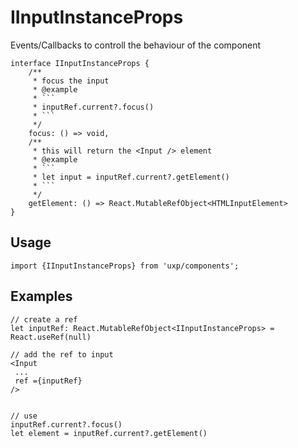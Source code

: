# IInputInstanceProps




Events/Callbacks to controll the behaviour of the component





```tsx
interface IInputInstanceProps {
    /**
     * focus the input 
     * @example 
     * ```
     * inputRef.current?.focus()
     * ```
     */
    focus: () => void,
    /**
     * this will return the <Input /> element
     * @example 
     * ```
     * let input = inputRef.current?.getElement()
     * ```
     */
    getElement: () => React.MutableRefObject<HTMLInputElement>
}
```

## Usage



```tsx
import {IInputInstanceProps} from 'uxp/components';
```

## Examples



```tsx
// create a ref
let inputRef: React.MutableRefObject<IInputInstanceProps> = React.useRef(null)

// add the ref to input
<Input
 ...
 ref ={inputRef}
/>


// use
inputRef.current?.focus()
let element = inputRef.current?.getElement()
```

